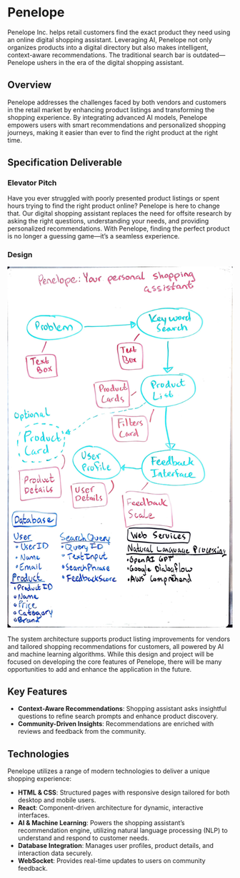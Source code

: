 # Penelope

Penelope Inc. helps retail customers find the exact product they need using an online digital shopping assistant. Leveraging AI, Penelope not only organizes products into a digital directory but also makes intelligent, context-aware recommendations. The traditional search bar is outdated—Penelope ushers in the era of the digital shopping assistant.

## Overview

Penelope addresses the challenges faced by both vendors and customers in the retail market by enhancing product listings and transforming the shopping experience. By integrating advanced AI models, Penelope empowers users with smart recommendations and personalized shopping journeys, making it easier than ever to find the right product at the right time.

## Specification Deliverable

### Elevator Pitch

Have you ever struggled with poorly presented product listings or spent hours trying to find the right product online? Penelope is here to change that. Our digital shopping assistant replaces the need for offsite research by asking the right questions, understanding your needs, and providing personalized recommendations. With Penelope, finding the perfect product is no longer a guessing game—it’s a seamless experience.

### Design

![A website design flow chart on a whiteboard](2024-08-29_PenelopeApplicationDesign.jpg)

The system architecture supports product listing improvements for vendors and tailored shopping recommendations for customers, all powered by AI and machine learning algorithms. While this design and project will be focused on developing the core features of Penelope, there will be many opportunities to add and enhance the application in the future.

## Key Features

- **Context-Aware Recommendations**: Shopping assistant asks insightful questions to refine search prompts and enhance product discovery.
- **Community-Driven Insights**: Recommendations are enriched with reviews and feedback from the community.

## Technologies

Penelope utilizes a range of modern technologies to deliver a unique shopping experience:

- **HTML & CSS**: Structured pages with responsive design tailored for both desktop and mobile users.
- **React**: Component-driven architecture for dynamic, interactive interfaces.
- **AI & Machine Learning**: Powers the shopping assistant’s recommendation engine, utilizing natural language processing (NLP) to understand and respond to customer needs.
- **Database Integration**: Manages user profiles, product details, and interaction data securely.
- **WebSocket**: Provides real-time updates to users on community feedback.
